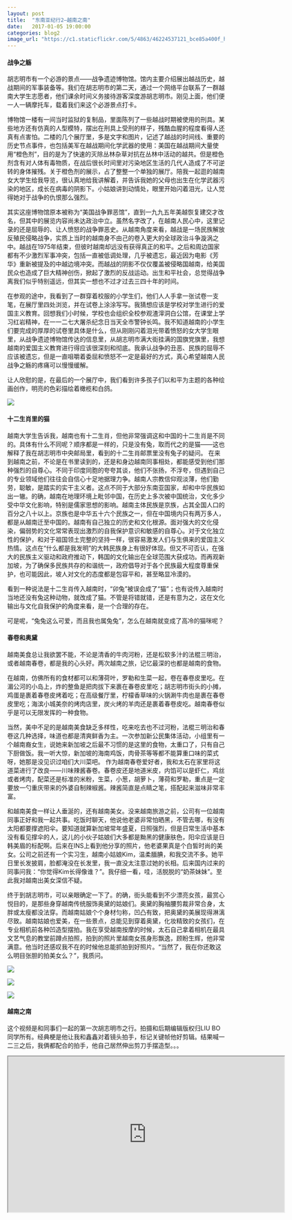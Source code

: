 ```yaml
---
layout: post
title:  "东南亚纪行2—越南之南"
date:   2017-01-05 19:00:00
categories: blog2
image_url: "https://c1.staticflickr.com/5/4863/46224537121_bce85a400f_h.jpg"
---
```


#### 战争之觞

胡志明市有一个必游的景点——战争遗迹博物馆。馆内主要介绍展出越战历史，越战期间的军事装备等。我们在胡志明市的第二天，通过一个网络平台联系了一群越南大学生志愿者，他们课余时间义务接待游客深度游胡志明市。刚见上面，他们便一人一辆摩托车，载着我们来这个必游景点打卡。

博物馆一楼有一间当时监狱的复制品，里面陈列了一些越战时期被使用的刑具。某些地方还有仿真的人型模特，摆出在刑具上受刑的样子，残酷血腥的程度看得人还真有点害怕。二楼的几个展厅里，多是文字和图片，记述了越战的时间线、重要的历史节点事件，也包括美军在越战期间化学武器的使用：美国在越战期间大量使用“橙色剂”，目的是为了快速的灭除丛林杂草对抗在丛林中活动的越共。但是橙色剂含有对人体有毒物质，在战后很长时间里对污染地区生活的几代人造成了不可逆转的身体摧残。关于橙色剂的展示，占了整整一个单独的展厅。陪我一起逛的越南女大学生给我导览，很认真地给我讲解着，并告诉我她的父母也出生在化学武器污染的地区，成长在病毒的阴影下。小姑娘讲到动情处，眼里开始闪着泪光，让人觉得她对于战争的仇恨那么强烈。

其实这座博物馆原本被称为“美国战争罪恶馆”，直到一九九五年美越恢复建交才改名，但其中的展览内容尚未达政治中立。虽然名字改了，在越南人民心中，这里记录的还是屈辱的、让人愤怒的战争罪恶史。从越南角度来看，越战是一场民族解放反殖民侵略战争，实质上当时的越南身不由己的卷入更大的全球政治斗争漩涡之中。越战在1975年结束，但彼时越南却远没有获得真正的和平。之后和周边国家都有不少激烈军事冲突，包括一直被低调处理，几乎被遗忘，最近因为电影《芳华》重新被提及的中越边境冲突。而越战的阴影不仅仅覆盖被侵略国越南，给美国民众也造成了巨大精神创伤，掀起了激烈的反战运动。出生和平社会，总觉得战争离我们似乎特别遥远，但其实一想也不过才过去三四十年的时间。

在参观的途中，我看到了一群穿着校服的小学生们，他们人人手拿一张试卷一支笔，在展厅里四处浏览，并在试卷上涂涂写写。我猜想应该是学校对学生进行的爱国主义教育。回想我们小时候，学校也会组织全校参观渣滓洞白公馆，在课堂上学习红岩精神，在一一二七大屠杀纪念日当天全市警钟长鸣。我不知道越南的小学生们要完成的厚厚的试卷里具体是什么，但从刚刚闪着泪光带着愤怒的女大学生眼里，从战争遗迹博物馆传达的信息里，从胡志明市满大街挂满的国旗党旗里，我想越南的爱国主义教育进行得应该很深刻和彻底。我承认战争的丑恶、民族的屈辱不应该被遗忘，但是一直咀嚼着委屈和愤怒不一定是最好的方式，真心希望越南人民战争之觞的疼痛可以慢慢缓解。

让人欣慰的是，在最后的一个展厅中，我们看到许多孩子们以和平为主题的各种绘画创作，明亮的色彩描绘着橄榄和白鸽。

![][image-city]

#### 十二生肖里的猫

越南大学生告诉我，越南也有十二生肖，但他非常强调这和中国的十二生肖是不同的。具体有什么不同呢？顺序都是一样的，只是没有兔，取而代之的是猫——这也解释了我在胡志明市中央邮局里，看到的十二生肖邮票里没有兔子的疑问。
在来到越南之前，不论是在书里读到的，还是和身边越南同事相处，都能感受到他们那种强烈的自尊心。不同于印度同胞的夸夸其谈，他们不张扬，不浮夸，但遇到自己的专业领域他们往往会自信心十足地据理力争。越南人宗教信仰观淡薄，他们勤劳，聪敏，是踏实的实干主义者。这点不同于大部分东南亚国家，却和中华民族如出一辙。的确，越南在地理环境上毗邻中国，在历史上多次被中国统治，文化多少受中华文化影响，特别是儒家思想的影响。越南主体民族是京族，占其全国人口的百分之八十以上。京族也是中华五十六个民族之一，但在中国境内只有两万多人，都是从越南迁至中国的。越南有自己独立的历史和文化根源。面对强大的文化侵染，偏弱势的文化常常表现出激烈的自我保护意识和敏感的自尊心。对于文化独立性的保护，和对于祖国领土完整的坚持一样，很容易激发人们与生俱来的爱国主义热情。这点在“什么都是我发明”的大韩民族身上有很好体现。但又不可否认，在强大的民族主义驱动和政府推动下，韩国的文化输出在全球范围大获成功。而再观新加坡，为了确保多民族共存的和谐统一，政府倡导对于各个民族最大程度尊重保护，也可能因此，坡人对文化的态度都是包容平和，甚至略显冷漠的。

看到一种说法是十二生肖传入越南时，“卯兔”被误会成了“猫”；也有说传入越南时当地还没有兔这种动物，就改成了猫。不管是将错就错，还是有意为之，这在文化输出与文化自我保护的角度来看，是一个合理的存在。

可是呢，“兔兔这么可爱，而且我也属兔兔”，怎么在越南就变成了高冷的猫咪呢？

#### 春卷和奥黛

越南美食总让我欲罢不能，不论是清香的牛肉河粉，还是松软多汁的法棍三明治，或者越南春卷，都是我的心头好。两次越南之旅，记忆最深的也都是越南的食物。

在越南，仿佛所有的食材都可以和薄荷叶，罗勒和生菜一起，卷在春卷皮里吃。在湄公河的小岛上，炸的整鱼是把肉拔下来裹在春卷皮里吃；胡志明市街头的小摊，鸡蛋是裹着春卷皮烤着吃；在高级餐厅里，柠檬香草味的火锅涮牛肉也是裹在春卷皮里吃；海滨小城美奈的烤肉店里，炭火烤的羊肉还是裹着春卷皮吃。越南春卷似乎是可以无限发挥的一种食物。

当然，美中不足的是越南美食缺乏多样性，吃来吃去也不过河粉，法棍三明治和春卷这几种选择，味道也都是清爽鲜香为主。一次参加新公民集体活动，小组里有一个越南裔女生，说她来新加坡之后最不习惯的是这里的食物，太重口了，只有自己下厨做饭。我一听大惊，新加坡的海南鸡饭，肉骨茶等等都不能算重口味的菜式呀，她那是没见识过咱们大川菜吧。
作为越南春卷爱好者，我和太石在家里将这道菜进行了改良——川味辣酱春卷。春卷皮还是地道米皮，内馅可以是虾仁，鸡丝或者烤肉，配菜还是标准的米粉，生菜，小葱，胡萝卜，薄荷和罗勒，重点是一定要放一勺重庆带来的外婆自制辣椒酱。辣酱简直是点睛之笔，搭配起来滋味非常丰富。

和越南美食一样让人垂涎的，还有越南美女。没来越南旅游之前，公司有一位越南同事正好和我一起共事。吃饭时聊天，他说他老婆非常怕晒黑，不管去哪，有没有太阳都要撑遮阳伞。要知道就算新加坡常年盛夏，日照强烈，但是日常生活中基本没有看见撑伞的人，这儿的小伙子姑娘们大多都是黝黑的健康肤色，阳伞应该是日韩美眉的标配啊。后来在INS上看到他分享的照片，他老婆果真是个白皙时尚的美女。公司之前还有一个实习生，越南小姑娘Kim，温柔腼腆，和我交流不多。她平日里长发披肩，脸都淹没在长发里，我一直没太注意过她的长相。后来国内过来的同事问我：“你觉得Kim长得像谁？”。我仔细一看，哇，活脱脱的“奶茶妹妹”。至此我对越南出美女深信不疑。

终于到胡志明市，可以亲眼确定一下了。的确，街头能看到不少漂亮女孩，最赏心悦目的，是那些身穿越南传统服饰奥黛的姑娘们。奥黛的胸袖腰剪裁非常合身，太胖或太瘦都没法穿。而越南姑娘个个身材匀称，凹凸有致，把奥黛的美展现得淋漓尽致。越南姑娘也爱美，在一些景点，总能见到穿着奥黛，化妆精致的女孩们，在专业相机前各种凹造型摆拍。我在享受越南按摩的时候，太石自己拿着相机在最具文艺气息的教堂前蹲点拍照，拍到的照片里越南女孩身形飘逸，顾盼生辉，他非常满意。他当时还感叹我不在的时候他总能抓拍到好照片。“当然了，我在你还敢这么明目张胆的拍美女么？”，我质问。

![][image-bbq]

![][image-rice]

![][image-girl]

#### 越南之南

这个视频是和同事们一起的第一次胡志明市之行。拍摄和后期编辑版权归LIU BO同学所有。经典梗是他让我和鑫鑫对着镜头拍手，标记关键帧他好剪辑。结果喊一二三之后，我俩都配合的拍手，他自己居然伸出剪刀手摆造型。。。

<div class="video-container">
<iframe class="video-frame" src="https://drive.google.com/file/d/0B9XjGtS_KzVGS1VxN0kxdlY4bGc/preview" width="640" height="360"></iframe></div>


[image-rice]: https://c1.staticflickr.com/5/4809/45500746064_148283b14f_h.jpg
[image-bbq]: https://c1.staticflickr.com/5/4865/31285757727_ce53bed129_h.jpg
[image-boat]: https://c1.staticflickr.com/5/4863/46224537121_bce85a400f_h.jpg
[image-girl]: https://c1.staticflickr.com/5/4890/45500756824_2c39d1173e_h.jpg
[image-city]: https://c2.staticflickr.com/6/5550/29808628251_b905cb9667_h.jpg

